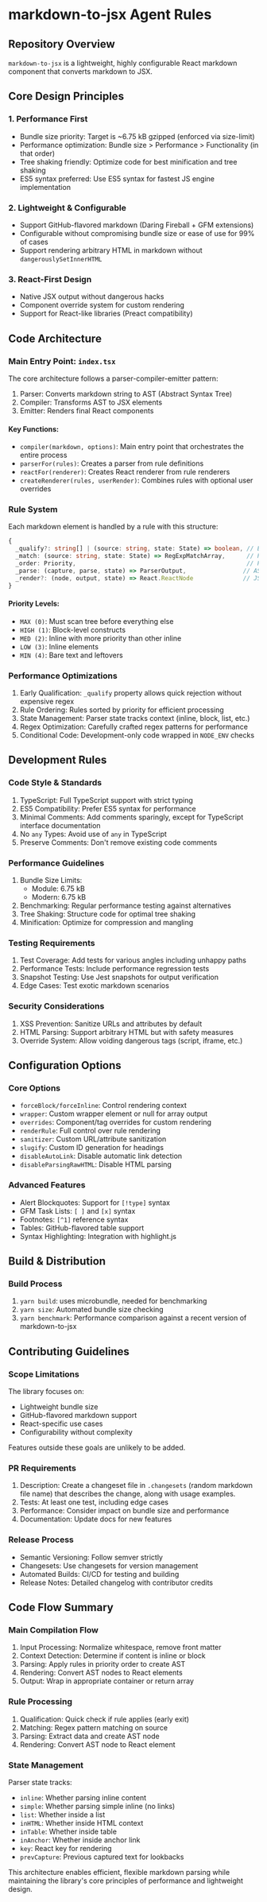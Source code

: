 # markdown-to-jsx Agent Rules

## Repository Overview

`markdown-to-jsx` is a lightweight, highly configurable React markdown component that converts markdown to JSX.

## Core Design Principles

### 1. Performance First

- Bundle size priority: Target is ~6.75 kB gzipped (enforced via size-limit)
- Performance optimization: Bundle size > Performance > Functionality (in that order)
- Tree shaking friendly: Optimize code for best minification and tree shaking
- ES5 syntax preferred: Use ES5 syntax for fastest JS engine implementation

### 2. Lightweight & Configurable

- Support GitHub-flavored markdown (Daring Fireball + GFM extensions)
- Configurable without compromising bundle size or ease of use for 99% of cases
- Support rendering arbitrary HTML in markdown without `dangerouslySetInnerHTML`

### 3. React-First Design

- Native JSX output without dangerous hacks
- Component override system for custom rendering
- Support for React-like libraries (Preact compatibility)

## Code Architecture

### Main Entry Point: `index.tsx`

The core architecture follows a parser-compiler-emitter pattern:

1. Parser: Converts markdown string to AST (Abstract Syntax Tree)
2. Compiler: Transforms AST to JSX elements
3. Emitter: Renders final React components

#### Key Functions:

- `compiler(markdown, options)`: Main entry point that orchestrates the entire process
- `parserFor(rules)`: Creates a parser from rule definitions
- `reactFor(renderer)`: Creates React renderer from rule renderers
- `createRenderer(rules, userRender)`: Combines rules with optional user overrides

### Rule System

Each markdown element is handled by a rule with this structure:

```typescript
{
  _qualify?: string[] | (source: string, state: State) => boolean, // Early exit check
  _match: (source: string, state: State) => RegExpMatchArray,      // Pattern matching
  _order: Priority,                                                // Processing priority
  _parse: (capture, parse, state) => ParserOutput,                // AST creation
  _render?: (node, output, state) => React.ReactNode              // JSX rendering
}
```

#### Priority Levels:

- `MAX (0)`: Must scan tree before everything else
- `HIGH (1)`: Block-level constructs
- `MED (2)`: Inline with more priority than other inline
- `LOW (3)`: Inline elements
- `MIN (4)`: Bare text and leftovers

### Performance Optimizations

1. Early Qualification: `_qualify` property allows quick rejection without expensive regex
2. Rule Ordering: Rules sorted by priority for efficient processing
3. State Management: Parser state tracks context (inline, block, list, etc.)
4. Regex Optimization: Carefully crafted regex patterns for performance
5. Conditional Code: Development-only code wrapped in `NODE_ENV` checks

## Development Rules

### Code Style & Standards

1. TypeScript: Full TypeScript support with strict typing
2. ES5 Compatibility: Prefer ES5 syntax for performance
3. Minimal Comments: Add comments sparingly, except for TypeScript interface documentation
4. No `any` Types: Avoid use of `any` in TypeScript
5. Preserve Comments: Don't remove existing code comments

### Performance Guidelines

1. Bundle Size Limits:
   - Module: 6.75 kB
   - Modern: 6.75 kB
2. Benchmarking: Regular performance testing against alternatives
3. Tree Shaking: Structure code for optimal tree shaking
4. Minification: Optimize for compression and mangling

### Testing Requirements

1. Test Coverage: Add tests for various angles including unhappy paths
2. Performance Tests: Include performance regression tests
3. Snapshot Testing: Use Jest snapshots for output verification
4. Edge Cases: Test exotic markdown scenarios

### Security Considerations

1. XSS Prevention: Sanitize URLs and attributes by default
2. HTML Parsing: Support arbitrary HTML but with safety measures
3. Override System: Allow voiding dangerous tags (script, iframe, etc.)

## Configuration Options

### Core Options

- `forceBlock/forceInline`: Control rendering context
- `wrapper`: Custom wrapper element or null for array output
- `overrides`: Component/tag overrides for custom rendering
- `renderRule`: Full control over rule rendering
- `sanitizer`: Custom URL/attribute sanitization
- `slugify`: Custom ID generation for headings
- `disableAutoLink`: Disable automatic link detection
- `disableParsingRawHTML`: Disable HTML parsing

### Advanced Features

- Alert Blockquotes: Support for `[!type]` syntax
- GFM Task Lists: `[ ]` and `[x]` syntax
- Footnotes: `[^1]` reference syntax
- Tables: GitHub-flavored table support
- Syntax Highlighting: Integration with highlight.js

## Build & Distribution

### Build Process

1. `yarn build`: uses microbundle, needed for benchmarking
2. `yarn size`: Automated bundle size checking
3. `yarn benchmark`: Performance comparison against a recent version of markdown-to-jsx

## Contributing Guidelines

### Scope Limitations

The library focuses on:

- Lightweight bundle size
- GitHub-flavored markdown support
- React-specific use cases
- Configurability without complexity

Features outside these goals are unlikely to be added.

### PR Requirements

1. Description: Create a changeset file in `.changesets` (random markdown file name) that describes the change, along with usage examples.
2. Tests: At least one test, including edge cases
3. Performance: Consider impact on bundle size and performance
4. Documentation: Update docs for new features

### Release Process

- Semantic Versioning: Follow semver strictly
- Changesets: Use changesets for version management
- Automated Builds: CI/CD for testing and building
- Release Notes: Detailed changelog with contributor credits

## Code Flow Summary

### Main Compilation Flow

1. Input Processing: Normalize whitespace, remove front matter
2. Context Detection: Determine if content is inline or block
3. Parsing: Apply rules in priority order to create AST
4. Rendering: Convert AST nodes to React elements
5. Output: Wrap in appropriate container or return array

### Rule Processing

1. Qualification: Quick check if rule applies (early exit)
2. Matching: Regex pattern matching on source
3. Parsing: Extract data and create AST node
4. Rendering: Convert AST node to React element

### State Management

Parser state tracks:

- `inline`: Whether parsing inline content
- `simple`: Whether parsing simple inline (no links)
- `list`: Whether inside a list
- `inHTML`: Whether inside HTML context
- `inTable`: Whether inside table
- `inAnchor`: Whether inside anchor link
- `key`: React key for rendering
- `prevCapture`: Previous captured text for lookbacks

This architecture enables efficient, flexible markdown parsing while maintaining the library's core principles of performance and lightweight design.
